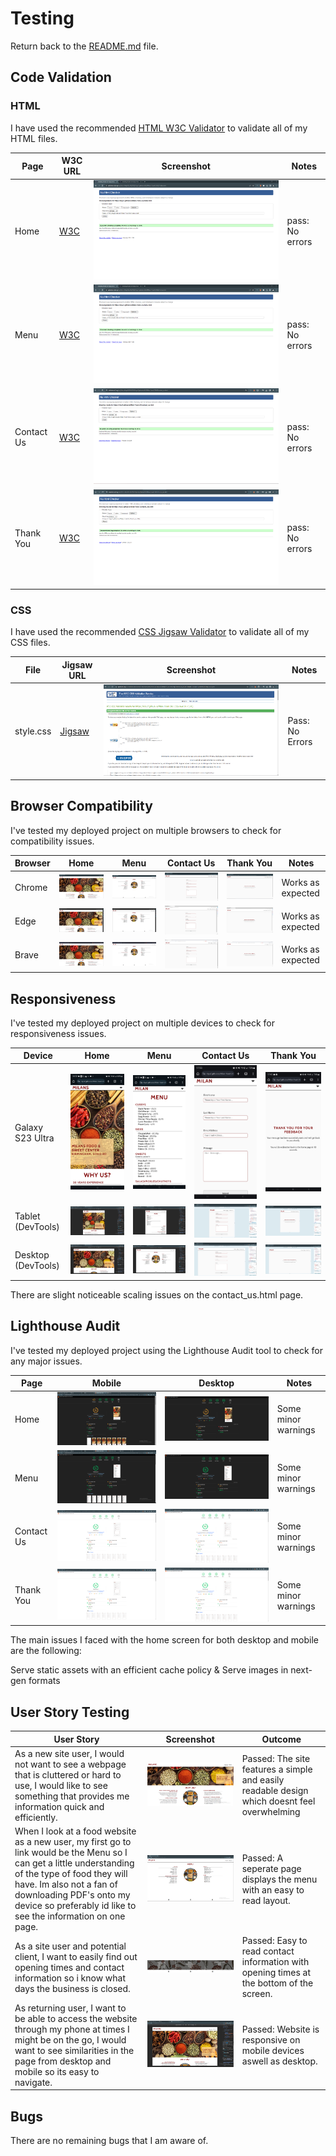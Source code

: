 # Testing

Return back to the [README.md](README.md) file.

## Code Validation

### HTML

I have used the recommended [HTML W3C Validator](https://validator.w3.org) to validate all of my HTML files.


| Page       | W3C URL                                                                                                         | Screenshot                                                            | Notes           |
| ---------  | ----------------------------------------------------------------------------------------------------------------| --------------------------------------------------------------------- | --------------- |
| Home       | [W3C](https://validator.w3.org/nu/?doc=https%3A%2F%2Friiyu7.github.io%2FMilan-Food-CA%2Findex.html)             | ![screenshot](documentation/testing/html-validation-home.png)         | pass: No errors |
| Menu       | [W3C](https://validator.w3.org/nu/?doc=https%3A%2F%2Friiyu7.github.io%2FMilan-Food-CA%2Fmenu.html)              | ![screenshot](documentation/testing/html-validation-menu.png)         | pass: No errors |
| Contact Us | [W3C](https://validator.w3.org/nu/?doc=https%3A%2F%2Friiyu7.github.io%2FMilan-Food-CA%2Fmenu.html%23contact-us) | ![screenshot](documentation/testing/html-validation-cu.png)           | pass: No errors |
| Thank You  | [W3C](https://validator.w3.org/nu/?doc=https%3A%2F%2Friiyu7.github.io%2FMilan-Food-CA%2Fthank_you.html)         | ![screenshot](documentation/testing/html-validation-thank-you.png)    | pass: No errors |


### CSS

I have used the recommended [CSS Jigsaw Validator](https://jigsaw.w3.org/css-validator) to validate all of my CSS files.

| File      | Jigsaw URL                                                                                                  | Screenshot                                                   | Notes           |
| --------- | ----------------------------------------------------------------------------------------------------------- |------------------------------------------------------------- | --------------- |
| style.css | [Jigsaw](https://jigsaw.w3.org/css-validator/validator?uri=https%3A%2F%2Friiyu7.github.io%2FMilan-Food-CA%2F&profile=css3svg&usermedium=all&warning=1&vextwarning=&lang=en)  | ![screenshot](documentation/testing/css-validation.png)      | Pass: No Errors |


## Browser Compatibility

I've tested my deployed project on multiple browsers to check for compatibility issues.

| Browser | Home                                                         | Menu                                                         | Contact Us                                                 | Thank You | Notes              |
| ------- | ------------------------------------------------------------ | ------------------------------------------------------------ | ---------------------------------------------------------  | --------- | ------------------ |
| Chrome  | ![screenshot](documentation/testing/browser-chrome-home.png) | ![screenshot](documentation/testing/browser-chrome-menu.png) | ![screenshot](documentation/testing/browser-chrome-contact-us.png) | ![screenshot](documentation/testing/browser-chrome-thank-you.png)      | Works as expected  |
| Edge    | ![screenshot](documentation/testing/browser-edge-home.png)   | ![screenshot](documentation/testing/browser-edge-menu.png)   | ![screenshot](documentation/testing/browser-edge-contact-us.png)   | ![screenshot](documentation/testing/browser-edge-thank-you.png)     | Works as expected  |
| Brave   | ![screenshot](documentation/testing/browser-brave-home.png)  | ![screenshot](documentation/testing/browser-brave-menu.png)  | ![screenshot](documentation/testing/browser-brave-contact-us.png)  | ![screenshot](documentation/testing/browser-brave-thank-you.png)      | Works as expected  |

## Responsiveness

I've tested my deployed project on multiple devices to check for responsiveness issues.

| Device                | Home                                                              | Menu                                                             | Contact Us    | Thank You                                                | 
| --------------------- | ----------------------------------------------------------------- | ---------------------------------------------------------------- | ------------- | --------------------------------------------------------- |
| Galaxy S23 Ultra      | ![screenshot](documentation/testing/my-own-mobile-home.jpg)       | ![screenshot](documentation/testing/my-own-mobile-menu.jpg)      | ![screenshot](documentation/testing/my-own-mobile-contact_us.jpg) | ![screenshot](documentation/testing/my-own-mobile-thank_you.jpg)         |
| Tablet (DevTools)     | ![screenshot](documentation/testing/responsive-tablet-home.png)   | ![screenshot](documentation/testing/responsive-tablet-menu.png)  | ![screenshot](documentation/testing/responsive-tablet-contact_us.png) | ![screenshot](documentation/testing/responsive-tablet-thank_you.png)      |
| Desktop (DevTools)    | ![screenshot](documentation/testing/responsive-desktop-home.png)  | ![screenshot](documentation/testing/responsive-desktop-menu.png) | ![screenshot](documentation/testing/responsive-desktop-contact_us.png) | ![screenshot](documentation/testing/responsive-desktop-thank_you.png)        |

There are slight noticeable scaling issues on the contact_us.html page.



## Lighthouse Audit

I've tested my deployed project using the Lighthouse Audit tool to check for any major issues.

| Page       | Mobile                                                          | Desktop                                                        | Notes               |
| ----       | --------------------------------------------------------------- | -------------------------------------------------------------  | ------------------- |
| Home       | ![screenshot](documentation/testing/la-home-mobile.png)         | ![screenshot](documentation/testing/la-home-desktop.png)       | Some minor warnings |
| Menu       | ![screenshot](documentation/testing/la-menu-mobile.png)         | ![screenshot](documentation/testing/la-menu-desktop.png)       | Some minor warnings |
| Contact Us | ![screenshot](documentation/testing/la-contact-us-mobile.png)   | ![screenshot](documentation/testing/la-contact-us-mobile.png)  | Some minor warnings |
| Thank You  | ![screenshot](documentation/testing/la-contact-us-mobile.png)   | ![screenshot](documentation/testing/la-contact-us-mobile.png)  | Some minor warnings |

The main issues I faced with the home screen for both desktop and mobile are the following: 

Serve static assets with an efficient cache policy & Serve images in next-gen formats

## User Story Testing


| User Story                                                                    | Screenshot | Outcome |
| ----------------------------------------------------------------------------- | ---------- | ------- |
| As a new site user, I would not want to see a webpage that is cluttered or hard to use, I would like to see something that provides me information quick and efficiently.| ![screenshot](documentation/testing/User-1.png) | Passed: The site features a simple and easily readable design which doesnt feel overwhelming |
| When I look at a food website as a new user, my first go to link would be the Menu so I can get a little understanding of the type of food they will have. Im also not a fan of downloading PDF's onto my device so preferably id like to see the information on one page. | ![screenshot](documentation/testing/browser-chrome-menu.png) | Passed: A seperate page displays the menu with an easy to read layout. 
|As a site user and potential client, I want to easily find out opening times and contact information so i know what days the business is closed. | ![screenshot](documentation/testing/contact-info.png) | Passed: Easy to read contact information with opening times at the bottom of the screen.|
|As returning user, I want to be able to access the website through my phone at times I might be on the go, I would want to see similarities in the page from desktop and mobile so its easy to navigate. | ![screenshot](documentation/testing/responsive-desktop-home.png) |Passed: Website is responsive on mobile devices aswell as desktop.|

## Bugs

There are no remaining bugs that I am aware of.

